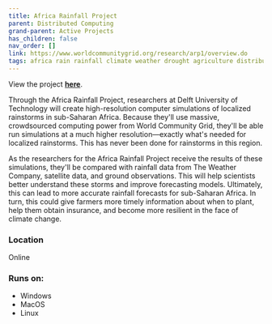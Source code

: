 ```yaml
---
title: Africa Rainfall Project
parent: Distributed Computing
grand-parent: Active Projects
has_children: false
nav_order: []
link: https://www.worldcommunitygrid.org/research/arp1/overview.do
tags: africa rain rainfall climate weather drought agriculture distributed-computing science
---
```


View the project [**here**](https://www.worldcommunitygrid.org/research/arp1/overview.do).

Through the Africa Rainfall Project, researchers at Delft University of Technology will create high-resolution computer simulations of localized rainstorms in sub-Saharan Africa. Because they'll use massive, crowdsourced computing power from World Community Grid, they'll be able run simulations at a much higher resolution—exactly what's needed for localized rainstorms. This has never been done for rainstorms in this region.

As the researchers for the Africa Rainfall Project receive the results of these simulations, they'll be compared with rainfall data from The Weather Company, satellite data, and ground observations. This will help scientists better understand these storms and improve forecasting models. Ultimately, this can lead to more accurate rainfall forecasts for sub-Saharan Africa. In turn, this could give farmers more timely information about when to plant, help them obtain insurance, and become more resilient in the face of climate change.

### Location
Online

### Runs on:
- Windows
- MacOS
- Linux
